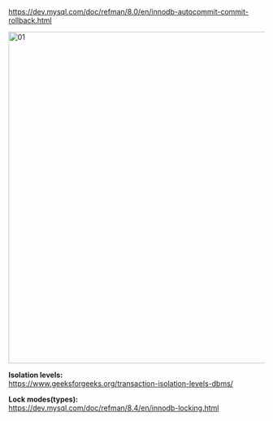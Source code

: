 https://dev.mysql.com/doc/refman/8.0/en/innodb-autocommit-commit-rollback.html

<img width="653" alt="01" src="https://github.com/VIK2395/Databases/assets/50545334/760b95c3-5f4d-4258-ac77-d7a150247482">

__Isolation levels:__\
https://www.geeksforgeeks.org/transaction-isolation-levels-dbms/

__Lock modes(types):__\
https://dev.mysql.com/doc/refman/8.4/en/innodb-locking.html
